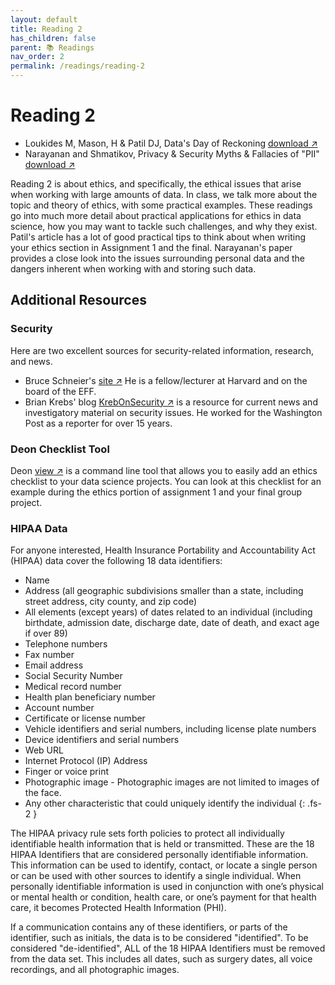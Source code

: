 ```yaml
---
layout: default
title: Reading 2
has_children: false
parent: 📚 Readings
nav_order: 2
permalink: /readings/reading-2
---
```


# Reading 2

- Loukides M, Mason, H & Patil DJ, Data's Day of Reckoning <a href="https://s3.us-west-2.amazonaws.com/ucsd.cogs9/readings/r2a-ethics-data-reckoning.pdf" target="_blank" rel="noopener">download &#x2197;</a>
- Narayanan and Shmatikov, Privacy & Security Myths & Fallacies of "PII" <a href="https://s3.us-west-2.amazonaws.com/ucsd.cogs9/readings/r2b-ethics-privacy-security.pdf" target="_blank" rel="noopener">download &#x2197;</a>

Reading 2 is about ethics, and specifically, the ethical issues that arise when working with large amounts of data. In class, we talk more about the topic and theory of ethics, with some practical examples. These readings go into much more detail about practical applications for ethics in data science, how you may want to tackle such challenges, and why they exist. Patil's article has a lot of good practical tips to think about when writing your ethics section in Assignment 1 and the final. Narayanan's paper provides a close look into the issues surrounding personal data and the dangers inherent when working with and storing such data.

## Additional Resources

### Security

Here are two excellent sources for security-related information, research, and news. 
- Bruce Schneier's <a href="https://www.schneier.com/" target="_blank" rel="noopener">site &#x2197;</a> He is a fellow/lecturer at Harvard and on the board of the EFF.
- Brian Krebs' blog <a href="https://krebsonsecurity.com/" target="_blank" rel="noopener">KrebOnSecurity &#x2197;</a> is a resource for current news and investigatory material on security issues. He worked for the Washington Post as a reporter for over 15 years.

### Deon Checklist Tool

Deon <a href="https://deon.drivendata.org/" target="_blank" rel="noopener">view &#x2197;</a> is a command line tool that allows you to easily add an ethics checklist to your data science projects. You can look at this checklist for an example during the ethics portion of assignment 1 and your final group project.

### HIPAA Data

For anyone interested, Health Insurance Portability and Accountability Act (HIPAA) data cover the following 18 data identifiers:

- Name
- Address (all geographic subdivisions smaller than a state, including street address, city county, and zip code)
- All elements (except years) of dates related to an individual (including birthdate, admission date, discharge date, date of death, and exact age if over 89)
- Telephone numbers
- Fax number
- Email address
- Social Security Number
- Medical record number
- Health plan beneficiary number
- Account number
- Certificate or license number
- Vehicle identifiers and serial numbers, including license plate numbers
- Device identifiers and serial numbers
- Web URL
- Internet Protocol (IP) Address
- Finger or voice print
- Photographic image - Photographic images are not limited to images of the face.
- Any other characteristic that could uniquely identify the individual
{: .fs-2 }

The HIPAA privacy rule sets forth policies to protect all individually identifiable health information that is held or transmitted. These are the 18 HIPAA Identifiers that are considered personally identifiable information. This information can be used to identify, contact, or locate a single person or can be used with other sources to identify a single individual. When personally identifiable information is used in conjunction with one’s physical or mental health or condition, health care, or one’s payment for that health care, it becomes Protected Health Information (PHI).

If a communication contains any of these identifiers, or parts of the identifier, such as initials, the data is to be considered "identified".   To be considered "de-identified", ALL of the 18 HIPAA Identifiers must be removed from the data set.  This includes all dates, such as surgery dates, all voice recordings, and all photographic images.
